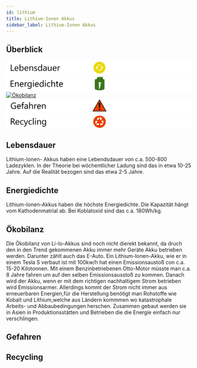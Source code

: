 ```yaml
---
id: lithium
title: Lithium-Ionen Akkus
sidebar_label: Lithium-Ionen Akkus
---
```


## Überblick

[![Lebensdauer](assets/lebensdauer_gelb.png)](lithium#lebensdauer)
[![Energiedichte](assets/Energiedichte_voll.png)](lithium#energiedichte)
[![Ökobilanz](assets/Ökobilanz_rot.png)](lithium#ökobilanz)
[![Gefahren](assets/Gefahren_rot.png)](lithium#gefahren)
[![Recycling](assets/Recycling_rot.png)](lithium#recycling)

## Lebensdauer

Lithium-Ionen- Akkus haben eine Lebendsdauer von c.a. 500-800 Ladezyklen. In der Theorie bei wöchentlicher Ladung sind das in etwa 10-25 Jahre. Auf die Realität bezogen sind das etwa 2-5 Jahre.

## Energiedichte

Lithium-Ionen-Akkus haben die höchste Energiedichte. Die Kapazität hängt vom Kathodenmatrial ab. Bei Koblatoxid sind das c.a. 180Wh/kg.

## Ökobilanz

Die Ökobilanz von Li-Io-Akkus sind noch nicht dierekt bekannt, da druch den in den Trend gekommenen Akku immer mehr Geräte Akku betrieben werden. Darunter zählt auch das E-Auto. Ein Lithium-Ionen-Akku, wie er in einem Tesla S verbaut ist mit 100kw/h hat einen Emissionsaustoß con c.a. 15-20 Kilotonnen. Mit einem Benzinbetriebenen Otto-Motor müsste man c.a. 8 Jahre fahren um auf den selben Emissionsausstoß zu kommen. Danach wird der Akku, wenn er mit dem richtigen nachhaltigem Strom betrieben wird Emissionsarmer. Allerdings kommt der Strom nicht immer aus erneuerbaren Energien,für die Herstellung benötigt man Rohstoffe wie Kobalt und Lithium,welche aus Ländern kommmen wo katastrophale Arbeits- und Abbaubedingungen herschen. Zusammen gebaut werden sie in Asien in Produktionsstätten und Betrieben die die Energie einfach nur verschlingen. 

## Gefahren

## Recycling

